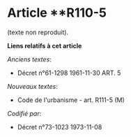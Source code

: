 # Article **R110-5

(texte non reproduit).

**Liens relatifs à cet article**

_Anciens textes_:

  - Décret n°61-1298 1961-11-30 ART. 5

_Nouveaux textes_:

  - Code de l'urbanisme - art. R111-5 (M)

_Codifié par_:

  - Décret n°73-1023 1973-11-08

